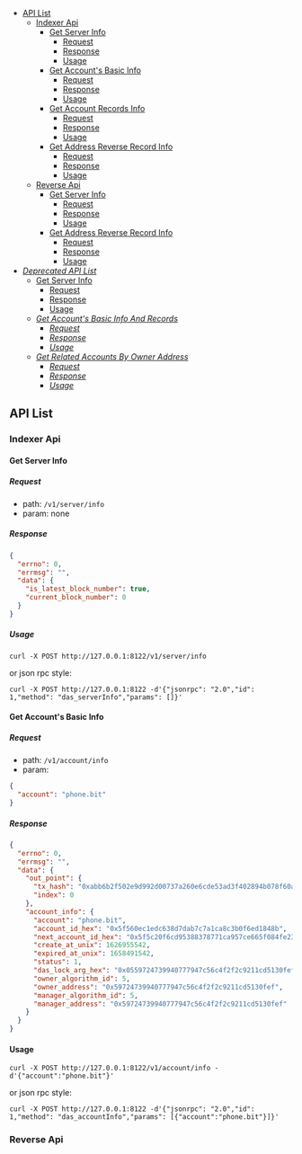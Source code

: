 * [API List](#api-list)
    * [Indexer Api](#indexer-api)
        * [Get Server Info](#get-server-info)
            * [Request](#request)
            * [Response](#response)
            * [Usage](#usage)
        * [Get Account's Basic Info](#get-accounts-basic-info)
            * [Request](#request-1)
            * [Response](#response-1)
            * [Usage](#usage-1)
        * [Get Account Records Info](#get-account-records-info)
            * [Request](#request-2)
            * [Response](#response-2)
            * [Usage](#usage-2)
        * [Get Address Reverse Record Info](#get-address-reverse-record-info)
            * [Request](#request-3)
            * [Response](#response-3)
            * [Usage](#usage-3)
    * [Reverse Api](#reverse-api)
        * [Get Server Info](#get-server-info)
            * [Request](#request)
            * [Response](#response)
            * [Usage](#usage)
        * [Get Address Reverse Record Info](#get-address-reverse-record-info)
            * [Request](#request-3)
            * [Response](#response-3)
            * [Usage](#usage-3)
* [<em>Deprecated API List</em>](#deprecated-api-list)
    * [Get Server Info](#get-server-info)
        * [Request](#request)
        * [Response](#response)
        * [Usage](#usage)
    * [<em>Get Account's Basic Info And Records</em>](#get-accounts-basic-info-and-records)
        * [<em>Request</em>](#request-4)
        * [<em>Response</em>](#response-4)
        * [<em>Usage</em>](#usage-4)
    * [<em>Get Related Accounts By Owner Address</em>](#get-related-accounts-by-owner-address)
        * [<em>Request</em>](#request-5)
        * [<em>Response</em>](#response-5)
        * [<em>Usage</em>](#usage-5)

## API List

### Indexer Api

#### Get Server Info

##### Request

* path: `/v1/server/info`
* param: none

##### Response

```json
{
  "errno": 0,
  "errmsg": "",
  "data": {
    "is_latest_block_number": true,
    "current_block_number": 0
  }
}
```

##### Usage

```shell
curl -X POST http://127.0.0.1:8122/v1/server/info
```

or json rpc style:

```shell
curl -X POST http://127.0.0.1:8122 -d'{"jsonrpc": "2.0","id": 1,"method": "das_serverInfo","params": []}'
```

#### Get Account's Basic Info

##### Request

* path: `/v1/account/info`
* param:

```json
{
  "account": "phone.bit"
}
```

##### Response

```json
{
  "errno": 0,
  "errmsg": "",
  "data": {
    "out_point": {
      "tx_hash": "0xabb6b2f502e9d992d00737a260e6cde53ad3f402894b078f60a52e0392a17ec8",
      "index": 0
    },
    "account_info": {
      "account": "phone.bit",
      "account_id_hex": "0x5f560ec1edc638d7dab7c7a1ca8c3b0f6ed1848b",
      "next_account_id_hex": "0x5f5c20f6cd95388378771ca957ce665f084fe23b",
      "create_at_unix": 1626955542,
      "expired_at_unix": 1658491542,
      "status": 1,
      "das_lock_arg_hex": "0x0559724739940777947c56c4f2f2c9211cd5130fef0559724739940777947c56c4f2f2c9211cd5130fef",
      "owner_algorithm_id": 5,
      "owner_address": "0x59724739940777947c56c4f2f2c9211cd5130fef",
      "manager_algorithm_id": 5,
      "manager_address": "0x59724739940777947c56c4f2f2c9211cd5130fef"
    }
  }
}
```

#### Usage

```shell
curl -X POST http://127.0.0.1:8122/v1/account/info -d'{"account":"phone.bit"}'
```

or json rpc style:

```shell
curl -X POST http://127.0.0.1:8122 -d'{"jsonrpc": "2.0","id": 1,"method": "das_accountInfo","params": [{"account":"phone.bit"}]}'
```

### Reverse Api